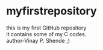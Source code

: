 # myfirstrepository
this is my first GitHub repository
<br>
it contains some of my C codes.
<br>
author-Vinay P. Shende ;)

